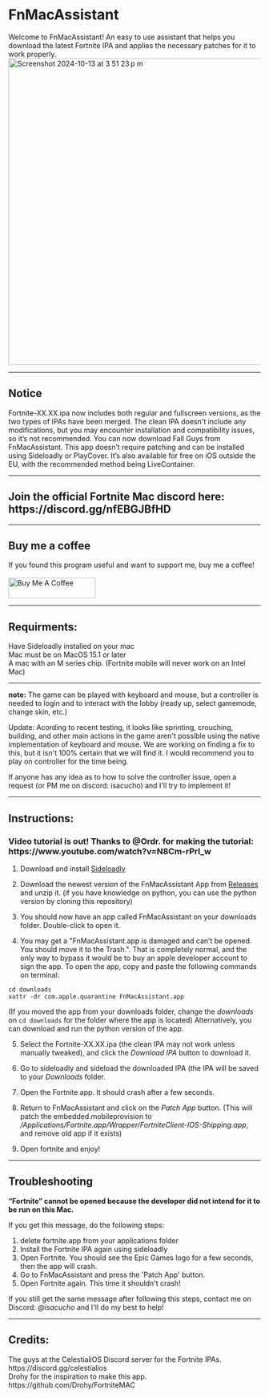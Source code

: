 # FnMacAssistant
Welcome to FnMacAssistant! An easy to use assistant that helps you download the latest Fortnite IPA and applies the necessary patches for it to work properly.<br>
<img width="612" alt="Screenshot 2024-10-13 at 3 51 23 p m" src="https://github.com/user-attachments/assets/df141825-7a77-4c31-a0e0-d2724364dca2">
<hr/>
<h2>Notice</h2>
Fortnite-XX.XX.ipa now includes both regular and fullscreen versions, as the two types of IPAs have been merged. The clean IPA doesn't include any modifications, but you may encounter installation and compatibility issues, so it’s not recommended. You can now download Fall Guys from FnMacAssistant. This app doesn’t require patching and can be installed using Sideloadly or PlayCover. It’s also available for free on iOS outside the EU, with the recommended method being LiveContainer.

<hr>
<h2>Join the official Fortnite Mac discord here: https://discord.gg/nfEBGJBfHD</h2>
<hr>
<h2>Buy me a coffee</h2>
If you found this program useful and want to support me, buy me a coffee! 
<br/><br/>
<a href="https://www.buymeacoffee.com/Isacucho" target="_blank"><img src="https://cdn.buymeacoffee.com/buttons/default-orange.png" alt="Buy Me A Coffee" height="41" width="174"></a>
<hr/>
<h2>Requirments:</h2> 
Have Sideloadly installed on your mac <br/>
Mac must be on MacOS 15.1 or later <br/>
A mac with an M series chip. (Fortnite mobile will never work on an Intel Mac)

<hr/>

**note:** The game can be played with keyboard and mouse, but a controller is needed to login and to interact with the lobby (ready up, select gamemode, change skin, etc.) 

Update: Acording to recent testing, it looks like sprinting, crouching, building, and other main actions in the game aren't possible using the native implementation of keyboard and mouse. We are working on finding a fix to this, but it isn't 100% certain that we will find it. I would recommend you to play on controller for the time being.


If anyone has any idea as to how to solve the controller issue, open a request (or PM me on discord: isacucho) and I'll try to implement it!
<hr/>

<h2>Instructions:</h2>
<h3>Video tutorial is out! Thanks to @Ordr. for making the tutorial: https://www.youtube.com/watch?v=N8Cm-rPrI_w</h3>


1. Download and install [Sideloadly](https://sideloadly.io)

2. Download the newest version of the FnMacAssistant App from [Releases](https://github.com/isacucho/FnMacAssistant/releases) and unzip it. (if you have knowledge on python, you can use the python version by cloning this repository) 

3. You should now have an app called FnMacAssistant on your downloads folder. Double-click to open it.

4. You may get a "FnMacAssistant.app is damaged and can’t be opened. You should move it to the Trash.". That is completely normal, and the only way to bypass it would be to buy an apple developer account to sign the app. To open the app, copy and paste the following commands on terminal:
```
cd downloads
xattr -dr com.apple.quarantine FnMacAssistant.app
```
(If you moved the app from your downloads folder, change the _downloads_ on `cd downloads` for the folder where the app is located)
Alternatively, you can download and run the python version of the app.
 
5. Select the Fortnite-XX.XX.ipa (the clean IPA may not work unless manually tweaked), and click the _Download IPA_ button to download it.

6. Go to sideloadly and sideload the downloaded IPA (the IPA will be saved to your _Downloads_ folder.

7. Open the Fortnite app. It should crash after a few seconds.

8. Return to FnMacAssistant and click on the _Patch App_ button. (This will patch the embedded.mobileprovision to _/Applications/Fortnite.app/Wrapper/FortniteClient-IOS-Shipping.app_, and remove old app if it exists)

9. Open fortnite and enjoy!

<hr/>

<h2>Troubleshooting</h2>

**“Fortnite” cannot be opened because the developer did not intend for it to be run on this Mac.**


If you get this message, do the following steps:
1. delete fortnite.app from your applications folder
2. Install the Fortnite IPA again using sideloadly
3. Open Fortnite. You should see the Epic Games logo for a few seconds, then the app will crash.
4. Go to FnMacAssistant and press the 'Patch App' button.
5. Open Fortnite again. This time it shouldn't crash!

If you still get the same message after following this steps, contact me on Discord: _@isacucho_ and I'll do my best to help!
<hr/>

<h2>Credits:</h2>
The guys at the CelestialiOS Discord server for the Fortnite IPAs. https://discord.gg/celestialios<br/>
Drohy for the inspiration to make this app. https://github.com/Drohy/FortniteMAC
